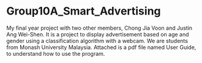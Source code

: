 # Group10A_Smart_Advertising
My final year project with two other members, Chong Jia Voon and Justin Ang Wei-Shen. 
It is a project to display advertisement based on age and gender using a classification algorithm with a webcam.
We are students from Monash University Malaysia. Attached is a pdf file named User Guide, to understand how to use the program.
